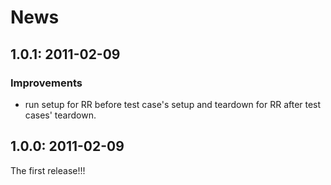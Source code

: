 # News

## 1.0.1: 2011-02-09

### Improvements

* run setup for RR before test case's setup and teardown
  for RR after test cases' teardown.

## 1.0.0: 2011-02-09

The first release!!!
